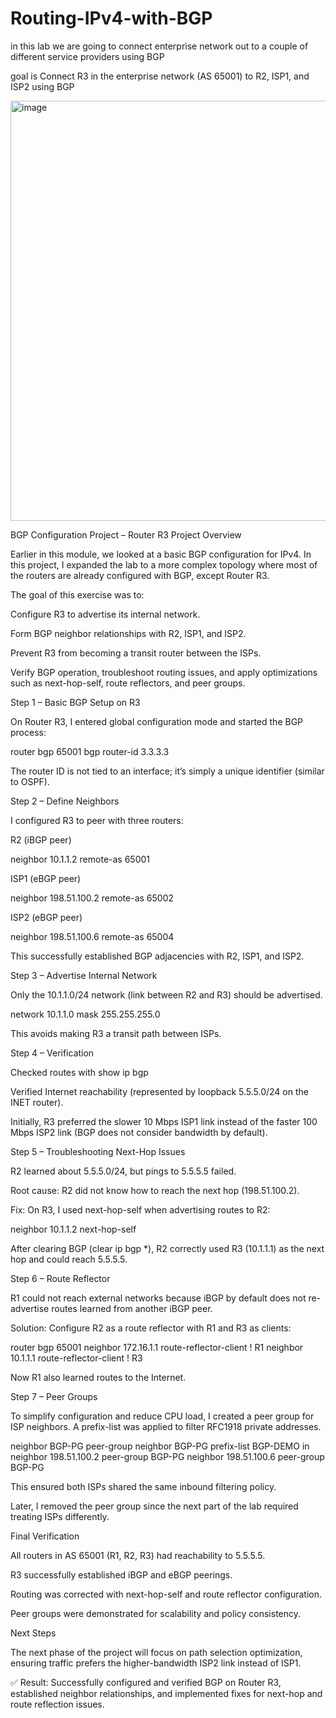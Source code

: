 # Routing-IPv4-with-BGP

in this lab we are going to connect enterprise network out to a couple of different service providers using BGP

goal is Connect R3 in the enterprise network (AS 65001) to R2, ISP1, and ISP2 using BGP

<img width="1562" height="672" alt="image" src="https://github.com/user-attachments/assets/cfaf3bc5-7bd9-46ea-af2a-8a85afb984c7" />


BGP Configuration Project – Router R3
Project Overview

Earlier in this module, we looked at a basic BGP configuration for IPv4. In this project, I expanded the lab to a more complex topology where most of the routers are already configured with BGP, except Router R3.

The goal of this exercise was to:

Configure R3 to advertise its internal network.

Form BGP neighbor relationships with R2, ISP1, and ISP2.

Prevent R3 from becoming a transit router between the ISPs.

Verify BGP operation, troubleshoot routing issues, and apply optimizations such as next-hop-self, route reflectors, and peer groups.

Step 1 – Basic BGP Setup on R3

On Router R3, I entered global configuration mode and started the BGP process:

router bgp 65001
 bgp router-id 3.3.3.3


The router ID is not tied to an interface; it’s simply a unique identifier (similar to OSPF).

Step 2 – Define Neighbors

I configured R3 to peer with three routers:

R2 (iBGP peer)

neighbor 10.1.1.2 remote-as 65001


ISP1 (eBGP peer)

neighbor 198.51.100.2 remote-as 65002


ISP2 (eBGP peer)

neighbor 198.51.100.6 remote-as 65004


This successfully established BGP adjacencies with R2, ISP1, and ISP2.

Step 3 – Advertise Internal Network

Only the 10.1.1.0/24 network (link between R2 and R3) should be advertised.

network 10.1.1.0 mask 255.255.255.0


This avoids making R3 a transit path between ISPs.

Step 4 – Verification

Checked routes with show ip bgp

Verified Internet reachability (represented by loopback 5.5.5.0/24 on the INET router).

Initially, R3 preferred the slower 10 Mbps ISP1 link instead of the faster 100 Mbps ISP2 link (BGP does not consider bandwidth by default).

Step 5 – Troubleshooting Next-Hop Issues

R2 learned about 5.5.5.0/24, but pings to 5.5.5.5 failed.

Root cause: R2 did not know how to reach the next hop (198.51.100.2).

Fix: On R3, I used next-hop-self when advertising routes to R2:

neighbor 10.1.1.2 next-hop-self


After clearing BGP (clear ip bgp *), R2 correctly used R3 (10.1.1.1) as the next hop and could reach 5.5.5.5.

Step 6 – Route Reflector

R1 could not reach external networks because iBGP by default does not re-advertise routes learned from another iBGP peer.

Solution: Configure R2 as a route reflector with R1 and R3 as clients:

router bgp 65001
 neighbor 172.16.1.1 route-reflector-client   ! R1
 neighbor 10.1.1.1 route-reflector-client    ! R3


Now R1 also learned routes to the Internet.

Step 7 – Peer Groups

To simplify configuration and reduce CPU load, I created a peer group for ISP neighbors. A prefix-list was applied to filter RFC1918 private addresses.

neighbor BGP-PG peer-group
neighbor BGP-PG prefix-list BGP-DEMO in
neighbor 198.51.100.2 peer-group BGP-PG
neighbor 198.51.100.6 peer-group BGP-PG


This ensured both ISPs shared the same inbound filtering policy.

Later, I removed the peer group since the next part of the lab required treating ISPs differently.

Final Verification

All routers in AS 65001 (R1, R2, R3) had reachability to 5.5.5.5.

R3 successfully established iBGP and eBGP peerings.

Routing was corrected with next-hop-self and route reflector configuration.

Peer groups were demonstrated for scalability and policy consistency.

Next Steps

The next phase of the project will focus on path selection optimization, ensuring traffic prefers the higher-bandwidth ISP2 link instead of ISP1.

✅ Result: Successfully configured and verified BGP on Router R3, established neighbor relationships, and implemented fixes for next-hop and route reflection issues.




